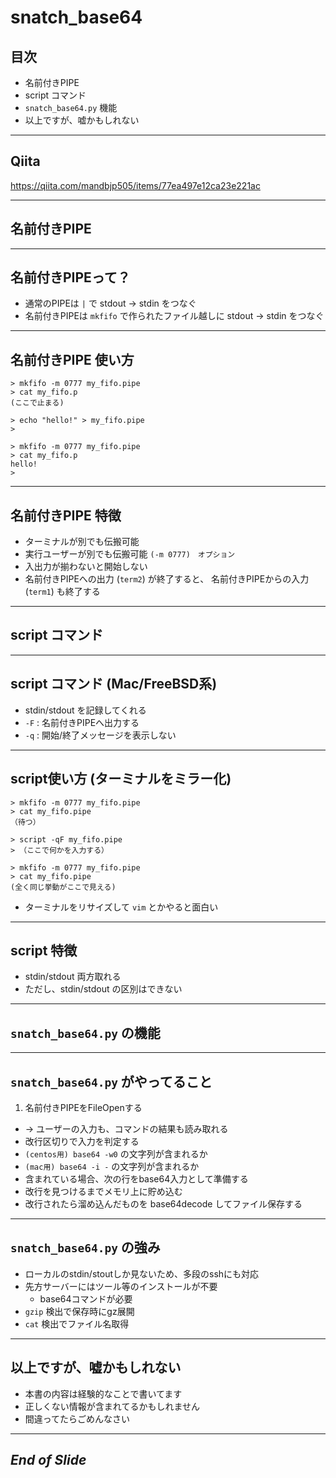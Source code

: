 # snatch_base64

## 目次

- 名前付きPIPE
- script コマンド
- `snatch_base64.py` 機能
- 以上ですが、嘘かもしれない

---

## Qiita

https://qiita.com/mandbjp505/items/77ea497e12ca23e221ac

---


## 名前付きPIPE
---

## 名前付きPIPEって？

- 通常のPIPEは `|` で stdout -> stdin をつなぐ
- 名前付きPIPEは `mkfifo` で作られたファイル越しに stdout -> stdin をつなぐ


---

## 名前付きPIPE 使い方

```shell:term1
> mkfifo -m 0777 my_fifo.pipe
> cat my_fifo.p
(ここで止まる)
```

```shell:term2
> echo "hello!" > my_fifo.pipe
> 
```

```shell:term1
> mkfifo -m 0777 my_fifo.pipe
> cat my_fifo.p
hello!
> 
```

---

## 名前付きPIPE 特徴

- ターミナルが別でも伝搬可能
- 実行ユーザーが別でも伝搬可能 `(-m 0777)　オプション`
- 入出力が揃わないと開始しない
- 名前付きPIPEへの出力 (`term2`) が終了すると、 名前付きPIPEからの入力 (`term1`) も終了する

---

## script コマンド
---

## script コマンド (Mac/FreeBSD系)

- stdin/stdout を記録してくれる
- `-F` : 名前付きPIPEへ出力する
- `-q` : 開始/終了メッセージを表示しない

---

## script使い方 (ターミナルをミラー化)

```shell:term1
> mkfifo -m 0777 my_fifo.pipe
> cat my_fifo.pipe
（待つ）
```

```shell:term2
> script -qF my_fifo.pipe
> （ここで何かを入力する）
```

```shell:term1
> mkfifo -m 0777 my_fifo.pipe
> cat my_fifo.pipe
(全く同じ挙動がここで見える)
```

- ターミナルをリサイズして `vim` とかやると面白い

---

## script 特徴

-  stdin/stdout 両方取れる
-  ただし、stdin/stdout の区別はできない

---

## `snatch_base64.py` の機能
---

## `snatch_base64.py` がやってること

1. 名前付きPIPEをFileOpenする
-  → ユーザーの入力も、コマンドの結果も読み取れる
- 改行区切りで入力を判定する
- `(centos用) base64 -w0` の文字列が含まれるか
- `(mac用) base64 -i -` の文字列が含まれるか
- 含まれている場合、次の行をbase64入力として準備する
- 改行を見つけるまでメモリ上に貯め込む
- 改行されたら溜め込んだものを base64decode してファイル保存する

---

## `snatch_base64.py` の強み

- ローカルのstdin/stoutしか見ないため、多段のsshにも対応
- 先方サーバーにはツール等のインストールが不要
    - base64コマンドが必要
- `gzip` 検出で保存時にgz展開
- `cat` 検出でファイル名取得

---

## 以上ですが、嘘かもしれない

- 本書の内容は経験的なことで書いてます
- 正しくない情報が含まれてるかもしれません
- 間違ってたらごめんなさい

---

## _End of Slide_
